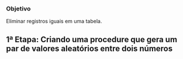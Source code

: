 ### Objetivo

Eliminar registros iguais em uma tabela.

## 1ª Etapa: Criando uma procedure que gera um par de valores aleatórios entre dois números <a name="introduction"></a>
